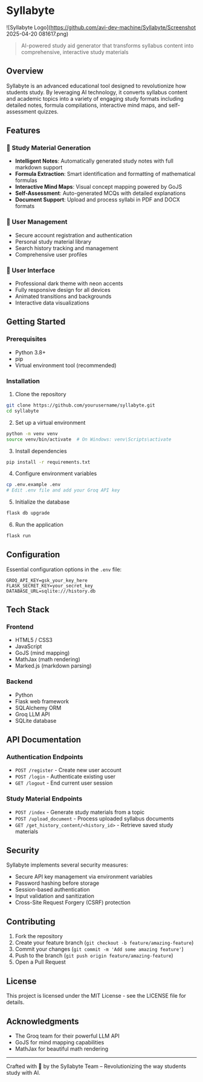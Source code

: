 # Syllabyte

![Syllabyte Logo](https://github.com/avi-dev-machine/Syllabyte/Screenshot 2025-04-20 081617.png)

> AI-powered study aid generator that transforms syllabus content into comprehensive, interactive study materials

## Overview

Syllabyte is an advanced educational tool designed to revolutionize how students study. By leveraging AI technology, it converts syllabus content and academic topics into a variety of engaging study formats including detailed notes, formula compilations, interactive mind maps, and self-assessment quizzes.

## Features

### 🧠 Study Material Generation
- **Intelligent Notes**: Automatically generated study notes with full markdown support
- **Formula Extraction**: Smart identification and formatting of mathematical formulas
- **Interactive Mind Maps**: Visual concept mapping powered by GoJS
- **Self-Assessment**: Auto-generated MCQs with detailed explanations
- **Document Support**: Upload and process syllabi in PDF and DOCX formats

### 👤 User Management
- Secure account registration and authentication
- Personal study material library
- Search history tracking and management
- Comprehensive user profiles

### 🎨 User Interface
- Professional dark theme with neon accents
- Fully responsive design for all devices
- Animated transitions and backgrounds
- Interactive data visualizations

## Getting Started

### Prerequisites
- Python 3.8+
- pip
- Virtual environment tool (recommended)

### Installation

1. Clone the repository
```bash
git clone https://github.com/yourusername/syllabyte.git
cd syllabyte
```

2. Set up a virtual environment
```bash
python -m venv venv
source venv/bin/activate  # On Windows: venv\Scripts\activate
```

3. Install dependencies
```bash
pip install -r requirements.txt
```

4. Configure environment variables
```bash
cp .env.example .env
# Edit .env file and add your Groq API key
```

5. Initialize the database
```bash
flask db upgrade
```

6. Run the application
```bash
flask run
```

## Configuration

Essential configuration options in the `.env` file:

```
GROQ_API_KEY=gsk_your_key_here
FLASK_SECRET_KEY=your_secret_key
DATABASE_URL=sqlite:///history.db
```

## Tech Stack

### Frontend
- HTML5 / CSS3
- JavaScript
- GoJS (mind mapping)
- MathJax (math rendering)
- Marked.js (markdown parsing)

### Backend
- Python
- Flask web framework
- SQLAlchemy ORM
- Groq LLM API
- SQLite database

## API Documentation

### Authentication Endpoints
- `POST /register` - Create new user account
- `POST /login` - Authenticate existing user
- `GET /logout` - End current user session

### Study Material Endpoints
- `POST /index` - Generate study materials from a topic
- `POST /upload_document` - Process uploaded syllabus documents
- `GET /get_history_content/<history_id>` - Retrieve saved study materials

## Security

Syllabyte implements several security measures:
- Secure API key management via environment variables
- Password hashing before storage
- Session-based authentication
- Input validation and sanitization
- Cross-Site Request Forgery (CSRF) protection

## Contributing

1. Fork the repository
2. Create your feature branch (`git checkout -b feature/amazing-feature`)
3. Commit your changes (`git commit -m 'Add some amazing feature'`)
4. Push to the branch (`git push origin feature/amazing-feature`)
5. Open a Pull Request

## License

This project is licensed under the MIT License - see the LICENSE file for details.

## Acknowledgments

- The Groq team for their powerful LLM API
- GoJS for mind mapping capabilities
- MathJax for beautiful math rendering

---

Crafted with 🧠 by the Syllabyte Team – Revolutionizing the way students study with AI.
